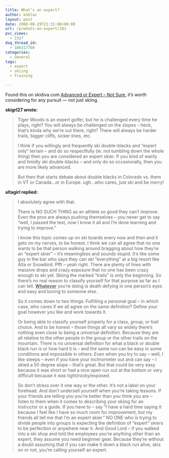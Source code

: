 ```yaml
---
title: What’s an expert?
author: koblas
layout: post
date: 2008-08-29T21:31:08+00:00
url: /p/whats-an-expert/181
pvc_views:
  - 2327
dsq_thread_id:
  - 186317760
categories:
  - General
tags:
  - expert
  - skiing
  - Training

---
```

Found this on skidiva.com [Advanced or Expert &#8211; Not Sure][1], it&#8217;s worth considering for any pursuit &#8212; not just skiing.

**skigrl27 wrote:**

> Tiger Woods is an expert golfer, but he is challenged every time he plays, right? You will always be challenged on the slopes &#8211; heck, that&#8217;s kinda why we&#8217;re out there, right? There will always be harder trails, bigger cliffs, sicker lines, etc. 
> 
> I think if you willingly and frequently ski double-blacks and &#8220;expert only&#8221; terrain &#8211; and do so respectfully (ie: not tumbling down the whole thing) then you are considered an expert skier. If you kind of warily and timidly ski double-blacks &#8211; and only do so occasionally, then you are more likely advanced.
> 
> But then that starts debate about double blacks in Colorado vs. them in VT or Canada&#8230;or in Europe. ugh&#8230;who cares, just ski and be merry!

**altagirl replied:**

> I absolutely agree with that. 
> 
> There is NO SUCH THING as an athlete so good they can&#8217;t improve. Even the pros are always pushing themselves &#8211; you never get to say &#8220;well, I passed the test, now I know it all and I&#8217;m done learning and trying to improve.&#8221;
> 
> I know this topic comes up on ski boards every now and then and it gets on my nerves, to be honest. I think we can all agree that no one wants to be that person walking around bragging about how they&#8217;re an &#8220;expert skier&#8221; &#8211; it&#8217;s meaningless and sounds stupid. It&#8217;s like some guy in the bar who says they can ski &#8220;everything&#8221; at a big resort like Alta or Snowbird. Pfft &#8211; yeah right. There are plenty of lines with massive drops and crazy exposure that no one has been crazy enough to ski yet. Skiing the marked &#8220;trails&#8221; is only the beginning. So there&#8217;s no real reason to classify yourself for that purpose as far as I can tell. **<u>Whatever</u>** you&#8217;re doing is death defying in one person&#8217;s eyes and easy and boring to someone else. 
> 
> So it comes down to two things: Fulfilling a personal goal &#8211; in which case, who cares if we all agree on the same definition? Define your goal however you like and work towards it. 
> 
> Or being able to classify yourself properly for a class, group, or trail choice. And to be honest &#8211; those things all vary so widely there&#8217;s nothing even close to being a universal definition. Because they are all relative to the other people in the group or the other trails on the mountain. There is no universal definition for what a black or double black run is or how hard it is &#8211; and the same run can be easy in some conditions and impossible in others. Even when you try to say &#8211; well, I like steeps &#8211; even if you have your inclinometer out and can say &#8211; I skied a 50 degree slope &#8211; that&#8217;s great. But that could be very easy because it was short or had a nice open run out at the bottom or very difficult because it was tight/rocky/exposed. 
> 
> So don&#8217;t stress over it one way or the other. It&#8217;s not a label on your forehead. And don&#8217;t undersell yourself when you&#8217;re taking lessons. If your friends are telling you you&#8217;re better than you think you are &#8211; listen to them when it comes to describing your skiing for an instructor or a guide. If you have to &#8211; say &#8220;I have a hard time saying it because I feel like I have so much room for improvement, but my friends all tell me that I&#8217;m an expert skier.&#8221; NO ONE who is trying to divide people into groups is expecting the definition of &#8220;expert&#8221; skiers to be perfection or anywhere near it. And Good Lord &#8211; if you walked into a ski shop and told the employees you&#8217;re anything other than an expert, they assume you need beginner gear. Because they&#8217;re without a doubt assuming that if you can make it down a black run alive, skis on or not, you&#8217;re calling yourself an expert.

 [1]: http://www.theskidiva.com/forums/showthread.php?t=4659